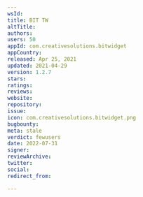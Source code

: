 ```yaml
---
wsId: 
title: BIT TW
altTitle: 
authors: 
users: 50
appId: com.creativesolutions.bitwidget
appCountry: 
released: Apr 25, 2021
updated: 2021-04-29
version: 1.2.7
stars: 
ratings: 
reviews: 
website: 
repository: 
issue: 
icon: com.creativesolutions.bitwidget.png
bugbounty: 
meta: stale
verdict: fewusers
date: 2022-07-31
signer: 
reviewArchive: 
twitter: 
social: 
redirect_from: 

---
```



